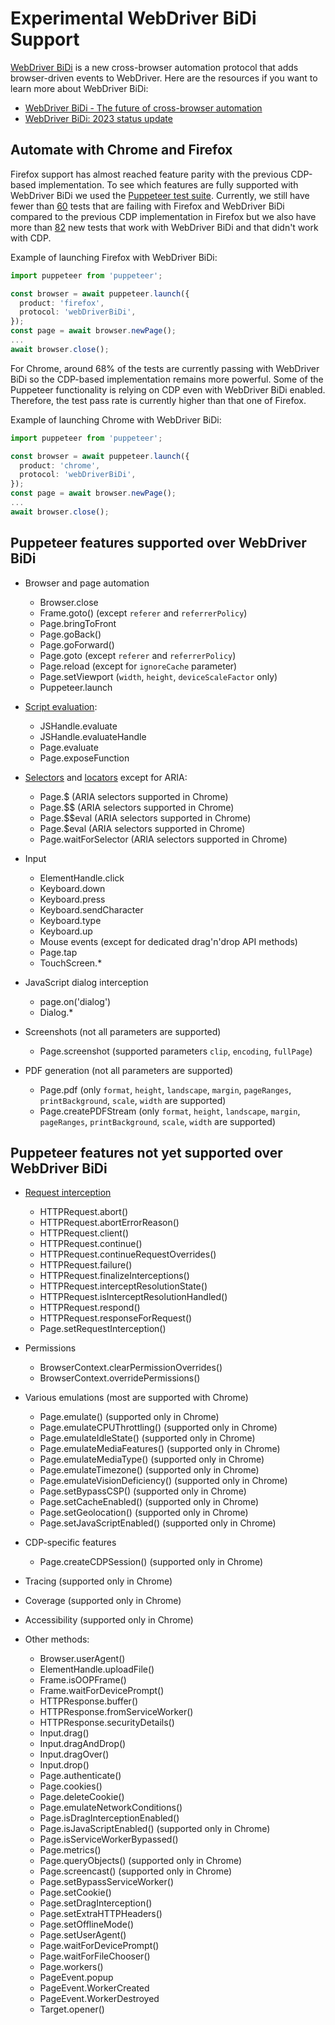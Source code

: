 # Experimental WebDriver BiDi Support

[WebDriver BiDi](https://w3c.github.io/webdriver-bidi/) is a new cross-browser
automation protocol that adds browser-driven events to WebDriver. Here are the
resources if you want to learn more about WebDriver BiDi:

- [WebDriver BiDi - The future of cross-browser automation](https://developer.chrome.com/articles/webdriver-bidi/)
- [WebDriver BiDi: 2023 status update](https://developer.chrome.com/blog/webdriver-bidi-2023/)

## Automate with Chrome and Firefox

Firefox support has almost reached feature parity with the previous CDP-based
implementation. To see which features are fully supported with WebDriver BiDi we
used the [Puppeteer test suite](https://puppeteer.github.io/ispuppeteerwebdriverbidiready/). Currently,
we still have fewer than
[60](https://puppeteer.github.io/ispuppeteerwebdriverbidiready/firefox-delta.json)
tests that are failing with Firefox and WebDriver BiDi compared to the previous
CDP implementation in Firefox but we also have more than
[82](https://puppeteer.github.io/ispuppeteerwebdriverbidiready/firefox-delta.json)
new tests that work with WebDriver BiDi and that didn't work with CDP.

Example of launching Firefox with WebDriver BiDi:

```ts
import puppeteer from 'puppeteer';

const browser = await puppeteer.launch({
  product: 'firefox',
  protocol: 'webDriverBiDi',
});
const page = await browser.newPage();
...
await browser.close();
```

For Chrome, around 68% of the tests are currently passing with WebDriver BiDi so
the CDP-based implementation remains more powerful. Some of the Puppeteer
functionality is relying on CDP even with WebDriver BiDi enabled. Therefore, the
test pass rate is currently higher than that one of Firefox.

Example of launching Chrome with WebDriver BiDi:

```ts
import puppeteer from 'puppeteer';

const browser = await puppeteer.launch({
  product: 'chrome',
  protocol: 'webDriverBiDi',
});
const page = await browser.newPage();
...
await browser.close();
```

## Puppeteer features supported over WebDriver BiDi

- Browser and page automation

  - Browser.close
  - Frame.goto() (except `referer` and `referrerPolicy`)
  - Page.bringToFront
  - Page.goBack()
  - Page.goForward()
  - Page.goto (except `referer` and `referrerPolicy`)
  - Page.reload (except for `ignoreCache` parameter)
  - Page.setViewport (`width`, `height`, `deviceScaleFactor` only)
  - Puppeteer.launch

- [Script evaluation](https://pptr.dev/guides/evaluate-javascript):

  - JSHandle.evaluate
  - JSHandle.evaluateHandle
  - Page.evaluate
  - Page.exposeFunction

- [Selectors](https://pptr.dev/guides/query-selectors) and [locators](https://pptr.dev/guides/locators) except for ARIA:

  - Page.$ (ARIA selectors supported in Chrome)
  - Page.$$ (ARIA selectors supported in Chrome)
  - Page.$$eval (ARIA selectors supported in Chrome)
  - Page.$eval (ARIA selectors supported in Chrome)
  - Page.waitForSelector (ARIA selectors supported in Chrome)

- Input

  - ElementHandle.click
  - Keyboard.down
  - Keyboard.press
  - Keyboard.sendCharacter
  - Keyboard.type
  - Keyboard.up
  - Mouse events (except for dedicated drag'n'drop API methods)
  - Page.tap
  - TouchScreen.\*

- JavaScript dialog interception

  - page.on('dialog')
  - Dialog.\*

- Screenshots (not all parameters are supported)

  - Page.screenshot (supported parameters `clip`, `encoding`, `fullPage`)

- PDF generation (not all parameters are supported)

  - Page.pdf (only `format`, `height`, `landscape`, `margin`, `pageRanges`, `printBackground`, `scale`, `width` are supported)
  - Page.createPDFStream (only `format`, `height`, `landscape`, `margin`, `pageRanges`, `printBackground`, `scale`, `width` are supported)

## Puppeteer features not yet supported over WebDriver BiDi

- [Request interception](https://pptr.dev/guides/request-interception)

  - HTTPRequest.abort()
  - HTTPRequest.abortErrorReason()
  - HTTPRequest.client()
  - HTTPRequest.continue()
  - HTTPRequest.continueRequestOverrides()
  - HTTPRequest.failure()
  - HTTPRequest.finalizeInterceptions()
  - HTTPRequest.interceptResolutionState()
  - HTTPRequest.isInterceptResolutionHandled()
  - HTTPRequest.respond()
  - HTTPRequest.responseForRequest()
  - Page.setRequestInterception()

- Permissions

  - BrowserContext.clearPermissionOverrides()
  - BrowserContext.overridePermissions()

- Various emulations (most are supported with Chrome)

  - Page.emulate() (supported only in Chrome)
  - Page.emulateCPUThrottling() (supported only in Chrome)
  - Page.emulateIdleState() (supported only in Chrome)
  - Page.emulateMediaFeatures() (supported only in Chrome)
  - Page.emulateMediaType() (supported only in Chrome)
  - Page.emulateTimezone() (supported only in Chrome)
  - Page.emulateVisionDeficiency() (supported only in Chrome)
  - Page.setBypassCSP() (supported only in Chrome)
  - Page.setCacheEnabled() (supported only in Chrome)
  - Page.setGeolocation() (supported only in Chrome)
  - Page.setJavaScriptEnabled() (supported only in Chrome)

- CDP-specific features

  - Page.createCDPSession() (supported only in Chrome)

- Tracing (supported only in Chrome)
- Coverage (supported only in Chrome)
- Accessibility (supported only in Chrome)

- Other methods:

  - Browser.userAgent()
  - ElementHandle.uploadFile()
  - Frame.isOOPFrame()
  - Frame.waitForDevicePrompt()
  - HTTPResponse.buffer()
  - HTTPResponse.fromServiceWorker()
  - HTTPResponse.securityDetails()
  - Input.drag()
  - Input.dragAndDrop()
  - Input.dragOver()
  - Input.drop()
  - Page.authenticate()
  - Page.cookies()
  - Page.deleteCookie()
  - Page.emulateNetworkConditions()
  - Page.isDragInterceptionEnabled()
  - Page.isJavaScriptEnabled() (supported only in Chrome)
  - Page.isServiceWorkerBypassed()
  - Page.metrics()
  - Page.queryObjects() (supported only in Chrome)
  - Page.screencast() (supported only in Chrome)
  - Page.setBypassServiceWorker()
  - Page.setCookie()
  - Page.setDragInterception()
  - Page.setExtraHTTPHeaders()
  - Page.setOfflineMode()
  - Page.setUserAgent()
  - Page.waitForDevicePrompt()
  - Page.waitForFileChooser()
  - Page.workers()
  - PageEvent.popup
  - PageEvent.WorkerCreated
  - PageEvent.WorkerDestroyed
  - Target.opener()

